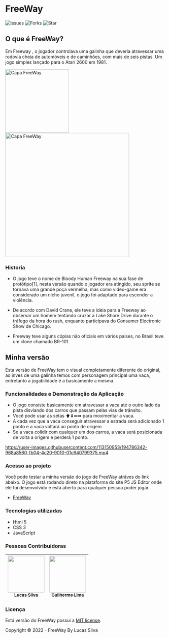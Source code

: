 # FreeWay
![Issues](https://img.shields.io/github/issues/Silvaluska/FreeWay) ![Forks](https://img.shields.io/github/forks/Silvaluska/FreeWay) ![Star](https://img.shields.io/github/stars/Silvaluska/FreeWay)
 ## O que é FreeWay?
 Em Freeway , o jogador controlava uma galinha que deveria atravessar uma rodovia cheia de automóveis e de caminhões, com mais de seis pistas. Um jogo simples lançado para o Atari 2600 em 1981.

 <img src="https://user-images.githubusercontent.com/113150953/192402811-d0e95cf3-dbd5-436d-9ebe-5b156282bb30.png" alt="Capa FreeWay" width="200"/> <img src="https://user-images.githubusercontent.com/113150953/192402928-2d8fc07f-31c8-4dac-bdfc-ecf5c06af1f6.png" alt="Capa FreeWay" width="390"/>

 ### Historia
 - O jogo teve o nome de Bloody Human Freeway na sua fase de protótipo[1], nesta versão quando o jogador era atingido, seu sprite se tornava uma grande poça vermelha, mas como video-game era considerado um nicho juvenil, o jogo foi adaptado para esconder a violência.

 - De acordo com David Crane, ele teve a ideia para a Freeway ao observar um homem tentando cruzar a Lake Shore Drive durante o tráfego da hora do rush, enquanto participava do Consumer Electronic Show de Chicago.

 - Freeway teve alguns cópias não oficiais em vários países, no Brasil teve um clone chamado BR-101.
 ## Minha versão
 Esta versão de FreeWay tem o visual completamente diferente do original, ao inves de uma galinha temos com personagem principal uma vaca, entretanto a jogabilidade é a basicamente a mesma.
 ### Funcionalidades e Demonstração da Aplicação
 - O jogo consiste basicamente em atravessar a vaca até o outro lado da pista disviando dos carros que passam pelas vias de trânsito.
 - Você pode usar as setas ⬆⬇⬅➡ para movimentar a vaca. 
 - A cada vez que a vaca conseguir atravessar a estrada será adicionado 1 ponto e a vaca voltará ao ponto de origem
 - Se a vaca colidir com qualquer um dos carros, a vaca será posicionada de volta a origem e perderá 1 ponto.
 
https://user-images.githubusercontent.com/113150953/194786342-968a8560-fb04-4c20-9010-01c640799375.mp4

 ### Acesso ao projeto
 Você pode testar a minha versão do jogo de FreeWay atráves do link abaixo. O jogo está rodando direto na plataforma do site P5 JS Editor onde ele foi desenvolvido e está aberto para qualquer pessoa poder jogar.

 - [FreeWay](https://editor.p5js.org/lucas030894/full/t2sKu0xes)

### Tecnologias utilizadas
- Html 5
- CSS 3
- JavaScript

### Pessoas Contribuidoras
| [<img src="https://avatars.githubusercontent.com/u/113150953?v=4" width=115><br><sub>Lucas Silva</sub>](https://github.com/Silvaluska) |  [<img src="https://avatars.githubusercontent.com/u/30351153?v=4" width=115><br><sub>Guilherme Lima</sub>](https://github.com/guilhermeonrails)
| :---: | :---:

### Licença
Está versão do FreeWay possui a [MIT license](https://pt.wikipedia.org/wiki/Licen%C3%A7a_MIT).

Copyright ©️ 2022 - FreeWay By Lucas Silva
